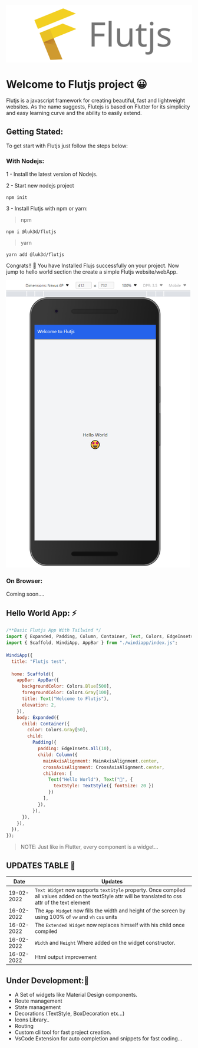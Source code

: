 ![Flutjs Logo](./Logo.svg)

# Welcome to Flutjs project 😀

Flutjs is a javascript framework for creating beautiful, fast and lightweight websites.
As the name suggests, Flutejs is based on Flutter for its simplicity and easy learning curve and the ability to easily extend.

## Getting Stated:

To get start with Flutjs just follow the steps below:

### With Nodejs:

1 - Install the latest version of Nodejs.

2 - Start new nodejs project

  `npm init`

3 - Install Flutjs with npm or yarn:

>npm

`npm i @luk3d/flutjs`
>yarn

`yarn add @luk3d/flutjs`

Congrats!! 🎉 You have Installed Flujs successfully on your project. Now jump to hello world section the create a simple Flutjs website/webApp.


<img src="./screenshots/flutjs_helloworld_app.png" width="500px">




### On Browser:

Coming soon....



## Hello World App: ⚡

```js
/**Basic Flutjs App With Tailwind */
import { Expanded, Padding, Column, Container, Text, Colors, EdgeInsets, MainAxisAlignment, CrossAxisAlignment, TextStyle } from "./index.js";
import { Scaffold, WindiApp, AppBar } from "./windiapp/index.js";

WindiApp({
  title: "Flutjs test",

  home: Scaffold({
    appBar: AppBar({
      backgroundColor: Colors.Blue[500],
      foregroundColor: Colors.Gray[100],
      title: Text("Welcome to Flutjs"),
      elevation: 2,
    }),
    body: Expanded({
      child: Container({
        color: Colors.Gray[50],
        child:
          Padding({
            padding: EdgeInsets.all(10),
            child: Column({
              mainAxisAlignment: MainAxisAlignment.center,
              crossAxisAlignment: CrossAxisAlignment.center,
              children: [
                Text("Hello World"), Text("🤩", {
                  textStyle: TextStyle({ fontSize: 20 })
                })
              ],
            }),
          }),
      }),
    }),
  }),
});
```

> NOTE: Just like in Flutter, every component is a widget...



## UPDATES TABLE 🚀

Date | Updates|
-|-|
 19-02-2022| `Text Widget` now supports `textStyle` property. Once compiled all values added on the textStyle attr will be translated to css attr of the text element |
 16-02-2022| The `App Widget` now fills the width and height of the screen by using 100% of `vw` and `vh` `css` units |
 16-02-2022| The `Extended Widget` now replaces himself with his child once compiled |
 16-02-2022| `Width` and `Height`  Where added on the widget constructor. |
 16-02-2022| Html output improvement |

  

## Under Development:🚧

- A Set of widgets like Material Design components.
- Route management
- State management
- Decorations (TextStyle, BoxDecoration etx...)
- Icons Library..
- Routing
- Custom cli tool for fast project creation.
- VsCode Extension for auto completion and snippets for fast coding...
